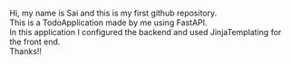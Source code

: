 Hi, my name is Sai and this is my first github repository.\
This is a TodoApplication made by me using FastAPI.\
In this application I configured the backend and used JinjaTemplating for the front end.\
Thanks!!
